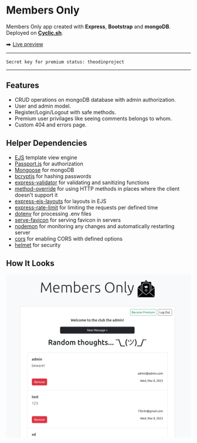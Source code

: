 # Members Only

Members Only app created with **Express**, **Bootstrap** and **mongoDB**. Deployed on [**Cyclic.sh**](https://www.cyclic.sh/).

⮕ [Live preview](https://express-members-only.cyclic.app/)

---

`Secret key for premium status: theodinproject`

---

## Features

-   CRUD operations on mongoDB database with admin authorization.
-   User and admin model.
-   Register/Login/Logout with safe methods.
-   Premium user privilages like seeing comments belongs to whom.
-   Custom 404 and errors page.

## Helper Dependencies

-   [EJS](https://ejs.co/) template view engine
-   [Passport.js](https://www.passportjs.org/) for authorization
-   [Mongoose](https://mongoosejs.com/) for mongoDB
-   [bcryptjs](https://www.npmjs.com/package/bcryptjs) for hashing passwords
-   [express-validator](https://express-validator.github.io/docs) for validating and sanitizing functions
-   [method-override](https://www.npmjs.com/package/method-override) for using HTTP methods in places where the client doesn't support it
-   [express-ejs-layouts](https://www.npmjs.com/package/express-ejs-layouts) for layouts in EJS
-   [express-rate-limit](https://www.npmjs.com/package/express-rate-limit) for limiting the requests per defined time
-   [dotenv](https://www.npmjs.com/package/dotenv) for processing .env files
-   [serve-favicon](https://www.npmjs.com/package/serve-favicon) for serving favicon in servers
-   [nodemon](https://nodemon.io/) for monitoring any changes and automatically restarting server
-   [cors](https://www.npmjs.com/package/cors) for enabling CORS with defined options
-   [helmet](https://www.npmjs.com/package/helmet) for security

## How It Looks

![ss](./public/assets/readme.png)

